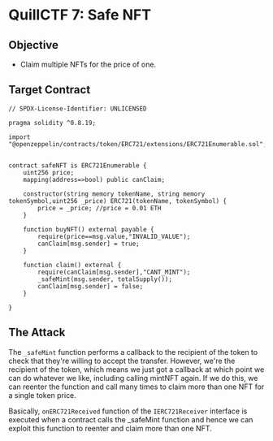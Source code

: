 # QuillCTF 7: Safe NFT

## Objective
- Claim multiple NFTs for the price of one.

## Target Contract
```solidity
// SPDX-License-Identifier: UNLICENSED

pragma solidity ^0.8.19;

import "@openzeppelin/contracts/token/ERC721/extensions/ERC721Enumerable.sol";


contract safeNFT is ERC721Enumerable {
    uint256 price;
    mapping(address=>bool) public canClaim;

    constructor(string memory tokenName, string memory tokenSymbol,uint256 _price) ERC721(tokenName, tokenSymbol) {
        price = _price; //price = 0.01 ETH
    }

    function buyNFT() external payable {
        require(price==msg.value,"INVALID_VALUE");
        canClaim[msg.sender] = true;
    }

    function claim() external {
        require(canClaim[msg.sender],"CANT_MINT");
        _safeMint(msg.sender, totalSupply()); 
        canClaim[msg.sender] = false;
    }
 
}
```

## The Attack
The `_safeMint` function performs a callback to the recipient of the token to check that they're willing to accept the transfer. However, we're the recipient of the token, which means we just got a callback at which point we can do whatever we like, including calling mintNFT again. If we do this, we can reenter the function and call many times to claim more than one NFT for a single token price.

Basically, `onERC721Received` function of the `IERC721Receiver` interface is executed when a contract calls the _safeMint function and hence we can exploit this function to reenter and claim more than one NFT.